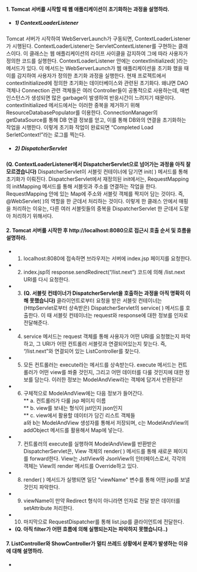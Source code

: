 #### 1. Tomcat 서버를 시작할 때 웹 애플리케이션이 초기화하는 과정을 설명하라.
* ##### 1) ContextLoaderListener
Tomcat 서버가 시작하여 WebServerLaunch가 구동되면, ContextLoaderListener가 시행된다.
ContextLoaderListener는 ServletContextListener를 구현하는 클래스이다. 이 클래스는 웹 애플리케이션의 라이프 사이클을 감지하여 그에 따라 사용자가 정의한 코드를 실행한다. ContextLoaderListener 안에는 contextInitialized( )라는 메서드가 있다. 이 메서드는 WebServerLaunch가 웹 애플리케이션을 초기화 했을 때 이를 감지하여 사용자가 정의한 초기화 과정을 실행한다. 현재 프로젝트에서 contextInitialized에 정의한 초기화는 데이터베이스와 관련된 초기화다. 왜냐면 DAO 객체나 Connection 관련 객체들은 여러 Controller들이 공통적으로 사용하는데, 매번 인스턴스가 생성되면 많은 garbage이 발생하여 반응시간이 느려지기 때문이다. contextInitialized 메서드에서는 이러한 중복을 제거하기 위해 ResourceDatabasePopulator를 이용한다. ConnectionManager의 getDataSource를 통해 DB 연결 정보를 얻고, 이를 통해 DB와의 연결을 초기화하는 작업을 시행한다. 이렇게 초기화 작업이 완료되면 “Completed Load SerletContext!”라는 로그를 찍는다.

* ##### 2) DispatcherServlet
<B>(Q. ContextLoaderListener에서 DispatcherServlet으로 넘어가는 과정을 아직 잘 모르겠습니다)</B> DispatcherServlet이 서블릿 컨테이너에 담기면 init( ) 메서드를 통해 초기화가 이뤄진다. DispatcherServlet에서 재정의된 init에서는, RequestMapping의 initMapping 메서드를 통해 서블릿과 주소를 연결하는 작업을 한다. RequestMapping 안에 있는 Map에 주소와 서블릿 객체를 짝지어 담는 것이다. 즉, @WebServlet( )의 역할을 한 군데서 처리하는 것이다. 이렇게 한 클래스 안에서 매핑을 처리하는 이유는, 다른 여러 서블릿들의 중복을 DispatcherServlet 한 군데서 도맡아 처리하기 위해서다.


#### 2. Tomcat 서버를 시작한 후 http://localhost:8080으로 접근시 호출 순서 및 흐름을 설명하라.
* 1) localhost:8080에 접속하면 브라우저는 서버에 index.jsp 페이지를 요청한다.
* 2) index.jsp의 response.sendRedirect(“/list.next”) 코드에 의해 /list.next URI를 다시 요청한다.
* 3) <B>(Q. 서블릿 컨테이너가 DispatcherServlet을 호출하는 과정을 아직 명확히 이해 못했습니다)</B> 클라이언트로부터 요청을 받은 서블릿 컨테이너는 (HttpServlet로부터 상속받은) DispatcherServlet의 service( ) 메서드를 호출한다. 이 때 서블릿 컨테이너는 request와 response에 대한 정보를 인자로 전달해준다. 
* 4) service 메서드는 request 객체를 통해 사용자가 어떤 URI를 요청했는지 파악하고, 그 URI가 어떤 컨트롤러 서블릿과 연결되어있는지 찾는다. 즉, “/list.next”와 연결되어 있는 ListController를 찾는다.
* 5) 모든 컨트롤러는 execute라는 메서드를 상속받는다. execute 메서드는 컨트롤러가 어떤 view를 쏴줄 것인지, 그리고 어떤 데이터를 다룰 것인지에 대한 정보를 담는다. 이러한 정보는 ModelAndView라는 객체에 담겨서 반환된다! 
* 6) 구체적으로 ModelAndView에는 다음 정보가 들어간다. 
<BR>** a. 컨트롤러가 다룰 jsp 페이지 이름
<BR>** b. view를 보내는 형식이 jstl인지 json인지
<BR>** c. view에서 활용할 데이터가 담긴 리스트 객체들 
<BR>a와 b는 ModelAndView 생성자를 통해서 저장되며, c는 ModelAndView의 addObject 메서드를 활용해서 Map에 넣는다.
* 7) 컨트롤러의 execute를 실행하여 ModelAndView를 반환받은 DispatcherServlet은, View 객체의 render( ) 메서드를 통해 새로운 페이지를 forward한다. View는 JstlView와 JsonView의 인터페이스로서, 각각의 객체는 View의 render 메서드를 Override하고 있다. 
* 8) render( ) 메서드가 실행되면 일단 “viewName" 변수를 통해 어떤 jsp를 보낼 것인지 파악한다. 
* 9) viewName이 만약 Redirect 형식이 아니라면 인자로 전달 받은 데이터를 setAttribute 처리한다. 
* 10) 마지막으로 RequestDispatcher를 통해 list.jsp를 클라이언트에 전달한다.
* <B>(Q. 아직 filter가 어떤 흐름에 의해 실행되는지는 파악하지 못했습니다..)</B>

#### 7. ListController와 ShowController가 멀티 쓰레드 상황에서 문제가 발생하는 이유에 대해 설명하라.
* 

